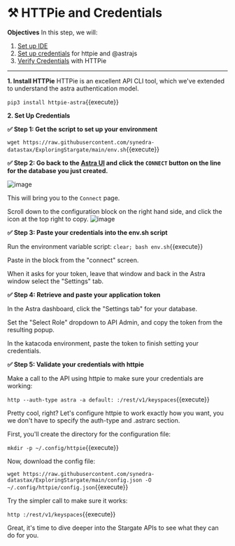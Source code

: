 # ⚒️ HTTPie and Credentials

**Objectives**
In this step, we will:
1. [Set up IDE](#1-setup-ide) 
2. [Set up credentials](#2-set-up-credentials) for httpie and @astrajs
3. [Verify Credentials](#3-verify-credentials) with HTTPie

---

**1. Install HTTPie**
HTTPie is an excellent API CLI tool, which we've extended to understand the astra authentication model.  

`pip3 install httpie-astra`{{execute}}

**2. Set Up Credentials**

**✅ Step 1: Get the script to set up your environment**

`wget https://raw.githubusercontent.com/synedra-datastax/ExploringStargate/main/env.sh`{{execute}}

**✅ Step 2: Go back to the [Astra UI](https://astra.datastax.com) and click the **`CONNECT`** button on the line for the database you just created.**

![image](https://user-images.githubusercontent.com/77410784/110701039-853ebb80-81a5-11eb-8a5f-1d6801932321.png)

This will bring you to the `Connect` page.

Scroll down to the configuration block on the right hand side, and click the icon at the top right to copy.
![image](https://user-images.githubusercontent.com/77410784/111052773-e3240b00-8412-11eb-9129-82f6433580f8.png)

**✅ Step 3: Paste your credentials into the env.sh script**

Run the environment variable script:
`clear; bash env.sh`{{execute}}

Paste in the block from the "connect" screen.

When it asks for your token, leave that window and back in the Astra window select the "Settings" tab.

**✅ Step 4: Retrieve and paste your application token**

In the Astra dashboard, click the "Settings tab" for your database.

Set the "Select Role" dropdown to API Admin, and copy the token from the resulting popup.

In the katacoda environment, paste the token to finish setting your credentials.

**✅ Step 5: Validate your credentials with httpie**

Make a call to the API using httpie to make sure your credentials are working:

`http --auth-type astra -a default: :/rest/v1/keyspaces`{{execute}}

Pretty cool, right?  Let's configure httpie to work exactly how you want, you we don't have to specify the auth-type and .astrarc section.

First, you'll create the directory for the configuration file:

`mkdir -p ~/.config/httpie`{{execute}}

Now, download the config file:

`wget https://raw.githubusercontent.com/synedra-datastax/ExploringStargate/main/config.json -O ~/.config/httpie/config.json`{{execute}}

Try the simpler call to make sure it works:

`http :/rest/v1/keyspaces`{{execute}}

Great, it's time to dive deeper into the Stargate APIs to see what they can do for you.
